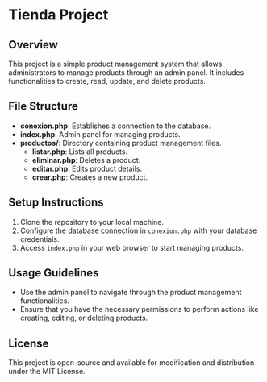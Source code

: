# Tienda Project

## Overview
This project is a simple product management system that allows administrators to manage products through an admin panel. It includes functionalities to create, read, update, and delete products.

## File Structure
- **conexion.php**: Establishes a connection to the database.
- **index.php**: Admin panel for managing products.
- **productos/**: Directory containing product management files.
  - **listar.php**: Lists all products.
  - **eliminar.php**: Deletes a product.
  - **editar.php**: Edits product details.
  - **crear.php**: Creates a new product.

## Setup Instructions
1. Clone the repository to your local machine.
2. Configure the database connection in `conexion.php` with your database credentials.
3. Access `index.php` in your web browser to start managing products.

## Usage Guidelines
- Use the admin panel to navigate through the product management functionalities.
- Ensure that you have the necessary permissions to perform actions like creating, editing, or deleting products.

## License
This project is open-source and available for modification and distribution under the MIT License.